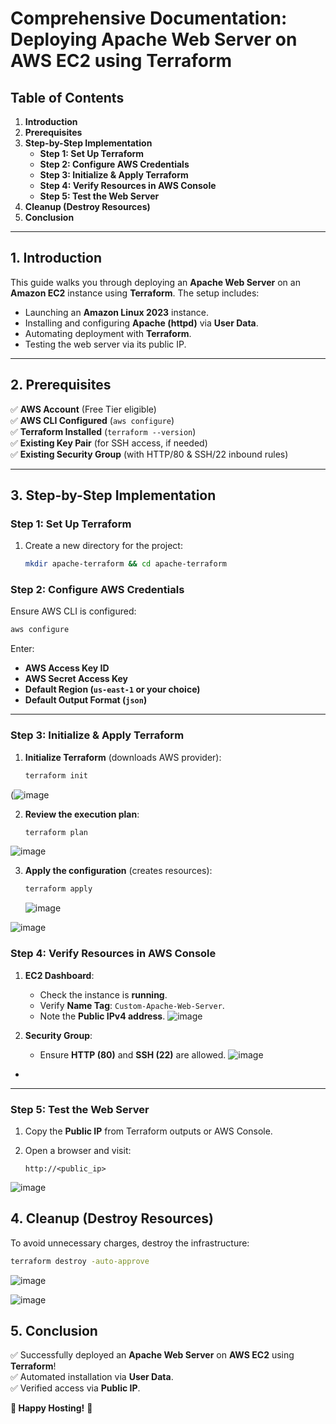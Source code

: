 # **Comprehensive Documentation: Deploying Apache Web Server on AWS EC2 using Terraform**

## **Table of Contents**
1. **Introduction**
2. **Prerequisites**
3. **Step-by-Step Implementation**
   - **Step 1: Set Up Terraform**
   - **Step 2: Configure AWS Credentials**
   - **Step 3: Initialize & Apply Terraform**
   - **Step 4: Verify Resources in AWS Console**
   - **Step 5: Test the Web Server**
4. **Cleanup (Destroy Resources)**
5. **Conclusion**

---

## **1. Introduction**
This guide walks you through deploying an **Apache Web Server** on an **Amazon EC2** instance using **Terraform**. The setup includes:
- Launching an **Amazon Linux 2023** instance.
- Installing and configuring **Apache (httpd)** via **User Data**.
- Automating deployment with **Terraform**.
- Testing the web server via its public IP.

---

## **2. Prerequisites**
✅ **AWS Account** (Free Tier eligible)  
✅ **AWS CLI Configured** (`aws configure`)  
✅ **Terraform Installed** (`terraform --version`)  
✅ **Existing Key Pair** (for SSH access, if needed)  
✅ **Existing Security Group** (with HTTP/80 & SSH/22 inbound rules)  

---

## **3. Step-by-Step Implementation**

### **Step 1: Set Up Terraform**
1. Create a new directory for the project:
   ```bash
   mkdir apache-terraform && cd apache-terraform
   ```

### **Step 2: Configure AWS Credentials**
Ensure AWS CLI is configured:
```bash
aws configure
```
Enter:
- **AWS Access Key ID**
- **AWS Secret Access Key**
- **Default Region (`us-east-1` or your choice)**
- **Default Output Format (`json`)**

---


### **Step 3: Initialize & Apply Terraform**
1. **Initialize Terraform** (downloads AWS provider):
   ```bash
   terraform init
   ```
 (![image](https://github.com/user-attachments/assets/cc7cf109-2545-44ac-9fd1-9884be602f36)


2. **Review the execution plan**:
   ```bash
   terraform plan
   ```
  ![image](https://github.com/user-attachments/assets/c8a60e49-c56b-4b8c-a1bf-301257b044cb)


3. **Apply the configuration** (creates resources):
   ```bash
   terraform apply 
   ```
   ![image](https://github.com/user-attachments/assets/27d002ce-bfeb-4d20-9ef3-f7f2898ef63d)


  ![image](https://github.com/user-attachments/assets/d6e792ff-11a6-40f2-ad65-da3275fae8ca)






### **Step 4: Verify Resources in AWS Console**
1. **EC2 Dashboard**:
   - Check the instance is **running**.
   - Verify **Name Tag**: `Custom-Apache-Web-Server`.
   - Note the **Public IPv4 address**.
![image](https://github.com/user-attachments/assets/d0767d6f-377b-4dcf-8f4b-0d8a6bbd6e16)


2. **Security Group**:
   - Ensure **HTTP (80)** and **SSH (22)** are allowed.
![image](https://github.com/user-attachments/assets/d3fbee4c-661d-4b06-ad78-d38e41cb257d)
*

---

### **Step 5: Test the Web Server**
1. Copy the **Public IP** from Terraform outputs or AWS Console.
2. Open a browser and visit:


   ```
   http://<public_ip>
   ```
   
![image](https://github.com/user-attachments/assets/6c2904e8-9ddd-4077-986d-a63668821da7)


## **4. Cleanup (Destroy Resources)**
To avoid unnecessary charges, destroy the infrastructure:
```bash
terraform destroy -auto-approve
```
![image](https://github.com/user-attachments/assets/e6f698c9-b762-4302-b8c5-98d9f923d90b)


![image](https://github.com/user-attachments/assets/9425dde6-d770-45e1-b58d-cb013a434cb2)


## **5. Conclusion**
✅ Successfully deployed an **Apache Web Server** on **AWS EC2** using **Terraform**!  
✅ Automated installation via **User Data**.  
✅ Verified access via **Public IP**.  


**🚀 Happy Hosting!** 🚀
